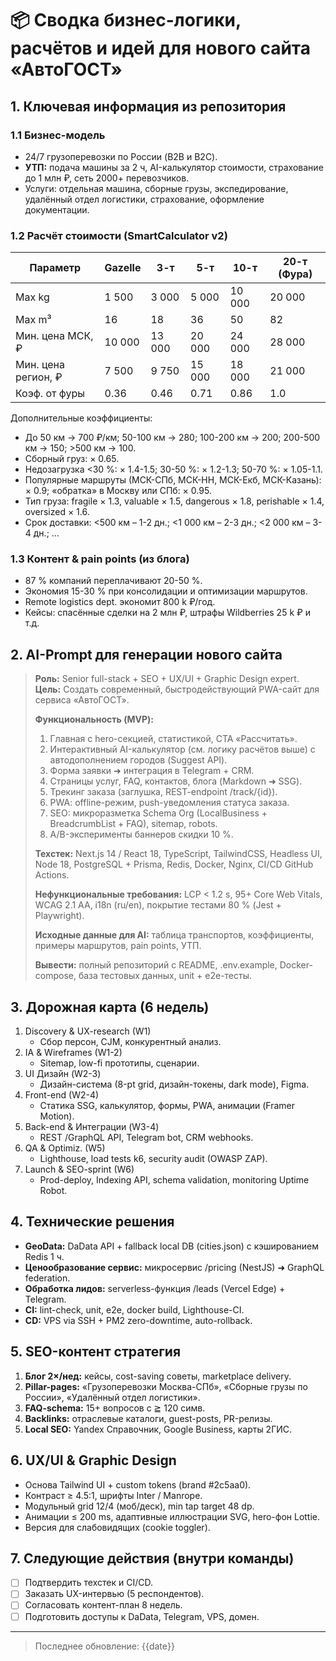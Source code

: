 # 📦 Сводка бизнес-логики, расчётов и идей для нового сайта «АвтоГОСТ»

## 1. Ключевая информация из репозитория

### 1.1 Бизнес-модель
- 24/7 грузоперевозки по России (B2B и B2C).
- **УТП:** подача машины за 2 ч, AI-калькулятор стоимости, страхование до 1 млн ₽, сеть 2000+ перевозчиков.
- Услуги: отдельная машина, сборные грузы, экспедирование, удалённый отдел логистики, страхование, оформление документации.

### 1.2 Расчёт стоимости (SmartCalculator v2)
| Параметр | Gazelle | 3-т | 5-т | 10-т | 20-т (Фура) |
|---|---|---|---|---|---|
| Max kg | 1 500 | 3 000 | 5 000 | 10 000 | 20 000 |
| Max m³ | 16 | 18 | 36 | 50 | 82 |
| Мин. цена МСК, ₽ | 10 000 | 13 000 | 20 000 | 24 000 | 28 000 |
| Мин. цена регион, ₽ | 7 500 | 9 750 | 15 000 | 18 000 | 21 000 |
| Коэф. от фуры | 0.36 | 0.46 | 0.71 | 0.86 | 1.0 |

Дополнительные коэффициенты:
- До 50 км → 700 ₽/км; 50-100 км → 280; 100-200 км → 200; 200-500 км → 150; >500 км → 100.
- Сборный груз: × 0.65.
- Недозагрузка <30 %: × 1.4-1.5; 30-50 %: × 1.2-1.3; 50-70 %: × 1.05-1.1.
- Популярные маршруты (МСК-СПб, МСК-НН, МСК-Екб, МСК-Казань): × 0.9; «обратка» в Москву или СПб: × 0.95.
- Тип груза: fragile × 1.3, valuable × 1.5, dangerous × 1.8, perishable × 1.4, oversized × 1.6.
- Срок доставки: <500 км – 1-2 дн.; <1 000 км – 2-3 дн.; <2 000 км – 3-4 дн.; …

### 1.3 Контент & pain points (из блога)
- 87 % компаний переплачивают 20-50 %.
- Экономия 15-30 % при консолидации и оптимизации маршрутов.
- Remote logistics dept. экономит 800 k ₽/год.
- Кейсы: спасённые сделки на 2 млн ₽, штрафы Wildberries 25 k ₽ и т.д.

## 2. AI-Prompt для генерации нового сайта
> **Роль:** Senior full-stack + SEO + UX/UI + Graphic Design expert.
> **Цель:** Создать современный, быстродействующий PWA-сайт для сервиса «АвтоГОСТ».
>
> **Функциональность (MVP):**
> 1. Главная с hero-секцией, статистикой, CTA «Рассчитать».
> 2. Интерактивный AI-калькулятор (см. логику расчётов выше) с автодополнением городов (Suggest API).
> 3. Форма заявки ➜ интеграция в Telegram + CRM.
> 4. Страницы услуг, FAQ, контактов, блога (Markdown ➜ SSG).
> 5. Трекинг заказа (заглушка, REST-endpoint /track/{id}).
> 6. PWA: offline-режим, push-уведомления статуса заказа.
> 7. SEO: микроразметка Schema Org (LocalBusiness + BreadcrumbList + FAQ), sitemap, robots.
> 8. A/B-эксперименты баннеров скидки 10 %.
>
> **Техстек:** Next.js 14 / React 18, TypeScript, TailwindCSS, Headless UI, Node 18, PostgreSQL + Prisma, Redis, Docker, Nginx, CI/CD GitHub Actions.
>
> **Нефункциональные требования:** LCP < 1.2 s, 95+ Core Web Vitals, WCAG 2.1 AA, i18n (ru/en), покрытие тестами 80 % (Jest + Playwright).
>
> **Исходные данные для AI:** таблица транспортов, коэффициенты, примеры маршрутов, pain points, УТП.
>
> **Вывести:** полный репозиторий с README, .env.example, Docker-compose, база тестовых данных, unit + e2e-тесты.

## 3. Дорожная карта (6 недель)
1. Discovery & UX-research (W1)
   - Сбор персон, CJM, конкурентный анализ.
2. IA & Wireframes (W1-2)
   - Sitemap, low-fi прототипы, сценарии.
3. UI Дизайн (W2-3)
   - Дизайн-система (8-pt grid, дизайн-токены, dark mode), Figma.
4. Front-end (W2-4)
   - Статика SSG, калькулятор, формы, PWA, анимации (Framer Motion).
5. Back-end & Интеграции (W3-4)
   - REST /GraphQL API, Telegram bot, CRM webhooks.
6. QA & Optimiz. (W5)
   - Lighthouse, load tests k6, security audit (OWASP ZAP).
7. Launch & SEO-sprint (W6)
   - Prod-deploy, Indexing API, schema validation, monitoring Uptime Robot.

## 4. Технические решения
- **GeoData:** DaData API + fallback local DB (cities.json) с кэшированием Redis 1 ч.
- **Ценообразование сервис:** микросервис /pricing (NestJS) ➜ GraphQL federation.
- **Обработка лидов:** serverless-функция /leads (Vercel Edge) + Telegram.
- **CI:** lint-check, unit, e2e, docker build, Lighthouse-CI.
- **CD:** VPS via SSH + PM2 zero-downtime, auto-rollback.

## 5. SEO-контент стратегия
1. **Блог 2×/нед:** кейсы, cost-saving советы, marketplace delivery.
2. **Pillar-pages:** «Грузоперевозки Москва-СПб», «Сборные грузы по России», «Удалённый отдел логистики».
3. **FAQ-schema:** 15+ вопросов с ≧ 120 симв.
4. **Backlinks:** отраслевые каталоги, guest-posts, PR-релизы.
5. **Local SEO:** Yandex Справочник, Google Business, карты 2ГИС.

## 6. UX/UI & Graphic Design
- Основа Tailwind UI + custom tokens (brand #2c5aa0).
- Контраст ≥ 4.5:1, шрифты Inter / Manrope.
- Модульный grid 12/4 (моб/деск), min tap target 48 dp.
- Анимации ≤ 200 ms, адаптивные иллюстрации SVG, hero-фон Lottie.
- Версия для слабовидящих (cookie toggler).

## 7. Следующие действия (внутри команды)
- [ ] Подтвердить техстек и CI/CD.
- [ ] Заказать UX-интервью (5 респондентов).
- [ ] Согласовать контент-план 8 недель.
- [ ] Подготовить доступы к DaData, Telegram, VPS, домен.

---

> Последнее обновление: {{date}}